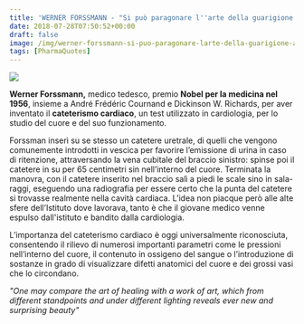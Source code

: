 ```yaml
---
title: 'WERNER FORSSMANN - "Si può paragonare l''arte della guarigione ad un''opera d''arte, che da diversi punti di vista e sotto diverse prospettive rivela una bellezza sempre nuova e sorprendente"'
date: 2018-07-28T07:50:52+00:00
draft: false
image: /img/werner-forssmann-si-puo-paragonare-larte-della-guarigione-ad-unopera-darte-che-da-diversi-punti-di-vista-o-sotto-diverse-prospettive-rivela-una-bellezza-sempre-nuova-e-sorprendente.md/img_2759.jpg
tags: [PharmaQuotes]
---
```


**![](/img/werner-forssmann-si-puo-paragonare-larte-della-guarigione-ad-unopera-darte-che-da-diversi-punti-di-vista-o-sotto-diverse-prospettive-rivela-una-bellezza-sempre-nuova-e-sorprendente.md/img_2759.jpg)**

**Werner Forssmann,** medico tedesco, premio **Nobel per la medicina nel 1956**, insieme a André Frédéric Cournand e Dickinson W. Richards, per aver inventato il **cateterismo cardiaco**, un test utilizzato in cardiologia, per lo studio del cuore e del suo funzionamento.

Forssman inserì su se stesso un catetere uretrale, di quelli che vengono comunemente introdotti in vescica per favorire l’emissione di urina in caso di ritenzione, attraversando la vena cubitale del braccio sinistro: spinse poi il catetere in su per 65 centimetri sin nell’interno del cuore. Terminata la manovra, con il catetere inserito nel braccio salì a piedi le scale sino in sala-raggi, eseguendo una radiografia per essere certo che la punta del catetere si trovasse realmente nella cavità cardiaca. L’idea non piacque però alle alte sfere dell’Istituto dove lavorava, tanto è che il giovane medico venne espulso dall'istituto e bandito dalla cardiologia.

L’importanza del cateterismo cardiaco è oggi universalmente riconosciuta, consentendo il rilievo di numerosi importanti parametri come le pressioni nell’interno del cuore, il contenuto in ossigeno del sangue o l’introduzione di sostanze in grado di visualizzare difetti anatomici del cuore e dei grossi vasi che lo circondano.

_"One may compare the art of healing with a work of art, which from different standpoints and under different lighting reveals ever new and surprising beauty"_